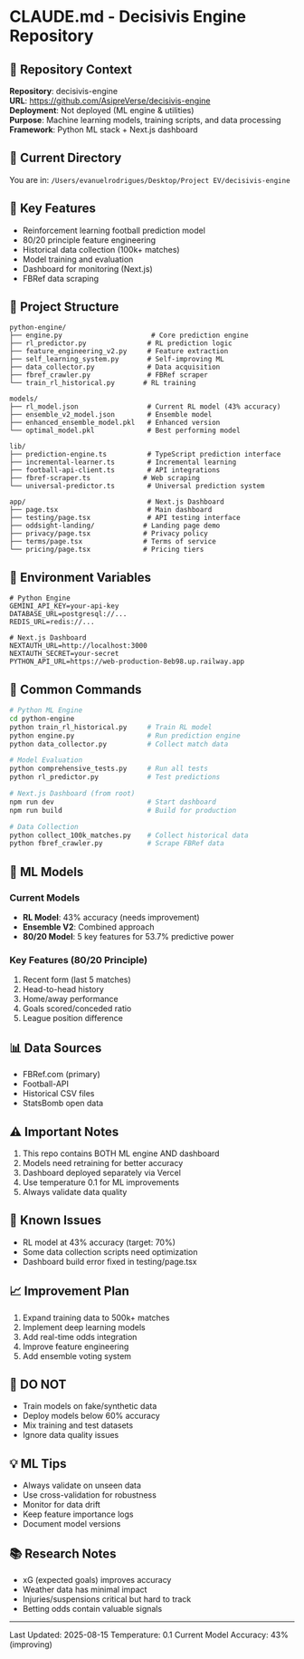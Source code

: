 # CLAUDE.md - Decisivis Engine Repository

## 🎯 Repository Context
**Repository**: decisivis-engine  
**URL**: https://github.com/AsipreVerse/decisivis-engine  
**Deployment**: Not deployed (ML engine & utilities)  
**Purpose**: Machine learning models, training scripts, and data processing  
**Framework**: Python ML stack + Next.js dashboard

## 📁 Current Directory
You are in: `/Users/evanuelrodrigues/Desktop/Project EV/decisivis-engine`

## 🚀 Key Features
- Reinforcement learning football prediction model
- 80/20 principle feature engineering
- Historical data collection (100k+ matches)
- Model training and evaluation
- Dashboard for monitoring (Next.js)
- FBRef data scraping

## 📂 Project Structure
```
python-engine/
├── engine.py                      # Core prediction engine
├── rl_predictor.py               # RL prediction logic
├── feature_engineering_v2.py     # Feature extraction
├── self_learning_system.py       # Self-improving ML
├── data_collector.py             # Data acquisition
├── fbref_crawler.py              # FBRef scraper
└── train_rl_historical.py       # RL training

models/
├── rl_model.json                 # Current RL model (43% accuracy)
├── ensemble_v2_model.json        # Ensemble model
├── enhanced_ensemble_model.pkl   # Enhanced version
└── optimal_model.pkl             # Best performing model

lib/
├── prediction-engine.ts          # TypeScript prediction interface
├── incremental-learner.ts        # Incremental learning
├── football-api-client.ts        # API integrations
├── fbref-scraper.ts             # Web scraping
└── universal-predictor.ts        # Universal prediction system

app/                              # Next.js Dashboard
├── page.tsx                      # Main dashboard
├── testing/page.tsx              # API testing interface
├── oddsight-landing/            # Landing page demo
├── privacy/page.tsx             # Privacy policy
├── terms/page.tsx               # Terms of service
└── pricing/page.tsx             # Pricing tiers
```

## 🔧 Environment Variables
```env
# Python Engine
GEMINI_API_KEY=your-api-key
DATABASE_URL=postgresql://...
REDIS_URL=redis://...

# Next.js Dashboard
NEXTAUTH_URL=http://localhost:3000
NEXTAUTH_SECRET=your-secret
PYTHON_API_URL=https://web-production-8eb98.up.railway.app
```

## 📝 Common Commands
```bash
# Python ML Engine
cd python-engine
python train_rl_historical.py     # Train RL model
python engine.py                  # Run prediction engine
python data_collector.py          # Collect match data

# Model Evaluation
python comprehensive_tests.py     # Run all tests
python rl_predictor.py            # Test predictions

# Next.js Dashboard (from root)
npm run dev                       # Start dashboard
npm run build                     # Build for production

# Data Collection
python collect_100k_matches.py    # Collect historical data
python fbref_crawler.py           # Scrape FBRef data
```

## 🧠 ML Models

### Current Models
- **RL Model**: 43% accuracy (needs improvement)
- **Ensemble V2**: Combined approach
- **80/20 Model**: 5 key features for 53.7% predictive power

### Key Features (80/20 Principle)
1. Recent form (last 5 matches)
2. Head-to-head history
3. Home/away performance
4. Goals scored/conceded ratio
5. League position difference

## 📊 Data Sources
- FBRef.com (primary)
- Football-API
- Historical CSV files
- StatsBomb open data

## ⚠️ Important Notes
1. This repo contains BOTH ML engine AND dashboard
2. Models need retraining for better accuracy
3. Dashboard deployed separately via Vercel
4. Use temperature 0.1 for ML improvements
5. Always validate data quality

## 🐛 Known Issues
- RL model at 43% accuracy (target: 70%)
- Some data collection scripts need optimization
- Dashboard build error fixed in testing/page.tsx

## 📈 Improvement Plan
1. Expand training data to 500k+ matches
2. Implement deep learning models
3. Add real-time odds integration
4. Improve feature engineering
5. Add ensemble voting system

## 🚨 DO NOT
- Train models on fake/synthetic data
- Deploy models below 60% accuracy
- Mix training and test datasets
- Ignore data quality issues

## 💡 ML Tips
- Always validate on unseen data
- Use cross-validation for robustness
- Monitor for data drift
- Keep feature importance logs
- Document model versions

## 📚 Research Notes
- xG (expected goals) improves accuracy
- Weather data has minimal impact
- Injuries/suspensions critical but hard to track
- Betting odds contain valuable signals

---
Last Updated: 2025-08-15
Temperature: 0.1
Current Model Accuracy: 43% (improving)